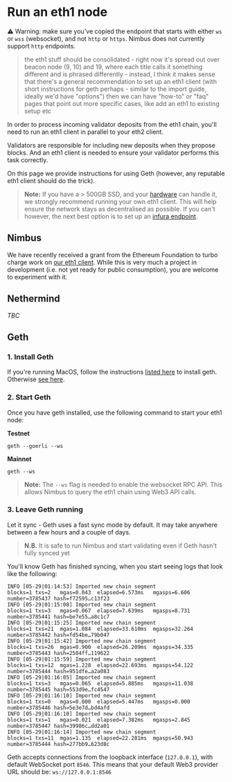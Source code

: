 # Run an eth1 node

⚠️ Warning: make sure you've copied the endpoint that starts with either `ws` or `wss` (websocket), and not `http` or `https`. Nimbus does not currently support `http` endpoints.

> the eth1 stuff should be consolidated - right now it's spread out over beacon node (9, 10) and 19, where each title calls it something different and is phrased differently - instead, I think it makes sense that there's a general recommendation to set up an eth1 client (with short instructions for geth perhaps - similar to the import guide, ideally we'd have "options")
> then we can have "how-to" or "faq" pages that point out more specific cases, like add an eth1 to existing setup etc

In order to process incoming validator deposits from the eth1 chain, you'll need to run an eth1 client in parallel to your eth2 client. 

Validators are responsible for including new deposits when they propose blocks. And an eth1 client is needed to ensure your validator performs this task correctly.

On this page we provide instructions for using Geth (however, any reputable eth1 client should do the trick).

> **Note:** If you have a > 500GB SSD, and your [hardware](./hardware.md) can handle it, we strongly recommend running your own eth1 client. This will help ensure the network stays as decentralised as possible. If you can't however, the next best option is to set up an [infura endpoint](./infura-guide.md).

## Nimbus
We have recently received a grant from the Ethereum Foundation to turbo charge work on [our eth1 client](https://github.com/status-im/nimbus-eth1). While this is  very much a project in development (i.e. not yet ready for public consumption), you are welcome to experiment with it.

## Nethermind
*TBC*

## Geth

### 1. Install Geth
If you're running MacOS, follow the instructions [listed here](https://github.com/ethereum/go-ethereum/wiki/Installation-Instructions-for-Mac) to install geth. Otherwise [see here](https://github.com/ethereum/go-ethereum/wiki/Installing-Geth).

### 2. Start Geth

Once you have geth installed, use the following command to start your eth1 node:

**Testnet**
```
geth --goerli --ws
```

**Mainnet**
```
geth --ws
```

>**Note:** The `--ws` flag is needed to enable the websocket RPC API. This allows Nimbus to query the eth1 chain using Web3 API calls.


### 3. Leave Geth running

Let it sync - Geth uses a fast sync mode by default. It may take anywhere between a few hours and a couple of days.

>**N.B.** It is safe to run Nimbus and start validating even if Geth hasn't fully synced yet

You'll know Geth has finished syncing, when you start seeing logs that look like the following:

```
INFO [05-29|01:14:53] Imported new chain segment               blocks=1 txs=2   mgas=0.043  elapsed=6.573ms   mgasps=6.606   number=3785437 hash=f72595…c13f23
INFO [05-29|01:15:08] Imported new chain segment               blocks=1 txs=3   mgas=0.067  elapsed=7.639ms   mgasps=8.731   number=3785441 hash=be7e55…a8c1c7
INFO [05-29|01:15:25] Imported new chain segment               blocks=1 txs=21  mgas=1.084  elapsed=33.610ms  mgasps=32.264  number=3785442 hash=fd54be…79b047
INFO [05-29|01:15:42] Imported new chain segment               blocks=1 txs=26  mgas=0.900  elapsed=26.209ms  mgasps=34.335  number=3785443 hash=2504ff…119622
INFO [05-29|01:15:59] Imported new chain segment               blocks=1 txs=12  mgas=1.228  elapsed=22.693ms  mgasps=54.122  number=3785444 hash=951dfe…a2a083
INFO [05-29|01:16:05] Imported new chain segment               blocks=1 txs=3   mgas=0.065  elapsed=5.885ms   mgasps=11.038  number=3785445 hash=553d9e…fc4547
INFO [05-29|01:16:10] Imported new chain segment               blocks=1 txs=0   mgas=0.000  elapsed=5.447ms   mgasps=0.000   number=3785446 hash=5e3e7d…bd4afd
INFO [05-29|01:16:10] Imported new chain segment               blocks=1 txs=1   mgas=0.021  elapsed=7.382ms   mgasps=2.845   number=3785447 hash=39986c…dd2a01
INFO [05-29|01:16:14] Imported new chain segment               blocks=1 txs=11  mgas=1.135  elapsed=22.281ms  mgasps=50.943  number=3785444 hash=277bb9…623d8c
```


Geth accepts connections from the loopback interface (`127.0.0.1`), with default WebSocket port `8546`. This means that your default Web3 provider URL should be: `ws://127.0.0.1:8546`





